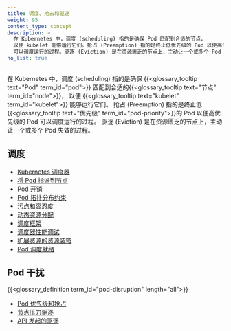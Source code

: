 ```yaml
---
title: 调度、抢占和驱逐
weight: 95
content_type: concept
description: >
  在 Kubernetes 中，调度 (scheduling) 指的是确保 Pod 匹配到合适的节点，
  以便 kubelet 能够运行它们。抢占 (Preemption) 指的是终止低优先级的 Pod 以便高优先级的 Pod
  可以调度运行的过程。驱逐 (Eviction) 是在资源匮乏的节点上，主动让一个或多个 Pod 失效的过程。
no_list: true
---
```


<!--
title: "Scheduling, Preemption and Eviction"
weight: 95
content_type: concept
description: >
  In Kubernetes, scheduling refers to making sure that Pods are matched to Nodes
  so that the kubelet can run them. Preemption is the process of terminating
  Pods with lower Priority so that Pods with higher Priority can schedule on
  Nodes. Eviction is the process of proactively terminating one or more Pods on
  resource-starved Nodes.
no_list: true
-->

<!--
In Kubernetes, scheduling refers to making sure that {{<glossary_tooltip text="Pods" term_id="pod">}}
are matched to {{<glossary_tooltip text="Nodes" term_id="node">}} so that the
{{<glossary_tooltip text="kubelet" term_id="kubelet">}} can run them. Preemption
is the process of terminating Pods with lower {{<glossary_tooltip text="Priority" term_id="pod-priority">}}
so that Pods with higher Priority can schedule on Nodes. Eviction is the process
of terminating one or more Pods on Nodes.
-->
在 Kubernetes 中，调度 (scheduling) 指的是确保 {{<glossary_tooltip text="Pod" term_id="pod">}}
匹配到合适的{{<glossary_tooltip text="节点" term_id="node">}}，
以便 {{<glossary_tooltip text="kubelet" term_id="kubelet">}} 能够运行它们。
抢占 (Preemption) 指的是终止低{{<glossary_tooltip text="优先级" term_id="pod-priority">}}的 Pod
以便高优先级的 Pod 可以调度运行的过程。
驱逐 (Eviction) 是在资源匮乏的节点上，主动让一个或多个 Pod 失效的过程。

<!--
## Scheduling

* [Kubernetes Scheduler](/docs/concepts/scheduling-eviction/kube-scheduler/)
* [Assigning Pods to Nodes](/docs/concepts/scheduling-eviction/assign-pod-node/)
* [Pod Overhead](/docs/concepts/scheduling-eviction/pod-overhead/)
* [Pod Topology Spread Constraints](/docs/concepts/scheduling-eviction/topology-spread-constraints/)
* [Taints and Tolerations](/docs/concepts/scheduling-eviction/taint-and-toleration/)
* [Scheduling Framework](/docs/concepts/scheduling-eviction/scheduling-framework)
* [Dynamic Resource Allocation](/docs/concepts/scheduling-eviction/dynamic-resource-allocation)
* [Scheduler Performance Tuning](/docs/concepts/scheduling-eviction/scheduler-perf-tuning/)
* [Resource Bin Packing for Extended Resources](/docs/concepts/scheduling-eviction/resource-bin-packing/)
* [Pod Scheduling Readiness](/docs/concepts/scheduling-eviction/pod-scheduling-readiness/)
-->

## 调度

* [Kubernetes 调度器](/zh-cn/docs/concepts/scheduling-eviction/kube-scheduler/)
* [将 Pod 指派到节点](/zh-cn/docs/concepts/scheduling-eviction/assign-pod-node/)
* [Pod 开销](/zh-cn/docs/concepts/scheduling-eviction/pod-overhead/)
* [Pod 拓扑分布约束](/zh-cn/docs/concepts/scheduling-eviction/topology-spread-constraints/)
* [污点和容忍度](/zh-cn/docs/concepts/scheduling-eviction/taint-and-toleration/)
* [动态资源分配](/zh-cn/docs/concepts/scheduling-eviction/dynamic-resource-allocation)
* [调度框架](/zh-cn/docs/concepts/scheduling-eviction/scheduling-framework)
* [调度器性能调试](/zh-cn/docs/concepts/scheduling-eviction/scheduler-perf-tuning/)
* [扩展资源的资源装箱](/zh-cn/docs/concepts/scheduling-eviction/resource-bin-packing/)
* [Pod 调度就绪](/zh-cn/docs/concepts/scheduling-eviction/pod-scheduling-readiness/)

<!--
## Pod Disruption

* [Pod Priority and Preemption](/docs/concepts/scheduling-eviction/pod-priority-preemption/)
* [Node-pressure Eviction](/docs/concepts/scheduling-eviction/node-pressure-eviction/)
* [API-initiated Eviction](/docs/concepts/scheduling-eviction/api-eviction/)
-->

## Pod 干扰

{{<glossary_definition term_id="pod-disruption" length="all">}}

* [Pod 优先级和抢占](/zh-cn/docs/concepts/scheduling-eviction/pod-priority-preemption/)
* [节点压力驱逐](/zh-cn/docs/concepts/scheduling-eviction/node-pressure-eviction/)
* [API 发起的驱逐](/zh-cn/docs/concepts/scheduling-eviction/api-eviction/)
